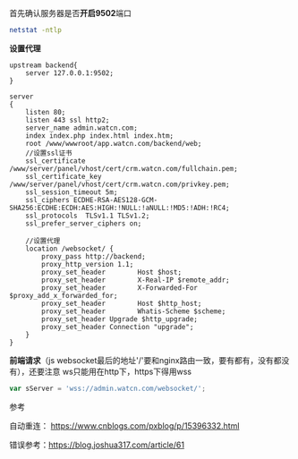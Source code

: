 首先确认服务器是否**开启9502**端口

```bash
netstat -ntlp
```

**设置代理**

```nginx
upstream backend{
    server 127.0.0.1:9502;
}

server
{
    listen 80;
    listen 443 ssl http2;
    server_name admin.watcn.com;
    index index.php index.html index.htm;
    root /www/wwwroot/app.watcn.com/backend/web;
    //设置ssl证书
    ssl_certificate    /www/server/panel/vhost/cert/crm.watcn.com/fullchain.pem;
    ssl_certificate_key    /www/server/panel/vhost/cert/crm.watcn.com/privkey.pem;
    ssl_session_timeout 5m;
    ssl_ciphers ECDHE-RSA-AES128-GCM-SHA256:ECDHE:ECDH:AES:HIGH:!NULL:!aNULL:!MD5:!ADH:!RC4;
    ssl_protocols  TLSv1.1 TLSv1.2;
    ssl_prefer_server_ciphers on;

	//设置代理
    location /websocket/ {
        proxy_pass http://backend;
        proxy_http_version 1.1;
        proxy_set_header        Host $host;
        proxy_set_header        X-Real-IP $remote_addr;
        proxy_set_header        X-Forwarded-For 		   $proxy_add_x_forwarded_for;
        proxy_set_header        Host $http_host;
        proxy_set_header        Whatis-Scheme $scheme;
        proxy_set_header Upgrade $http_upgrade;
        proxy_set_header Connection "upgrade";
    }
}
```

**前端请求**（js websocket最后的地址'/'要和nginx路由一致，要有都有，没有都没有），还要注意 ws只能用在http下，https下得用wss

```js
var sServer = 'wss://admin.watcn.com/websocket/';
```



参考

自动重连： https://www.cnblogs.com/pxblog/p/15396332.html

错误参考：https://blog.joshua317.com/article/61